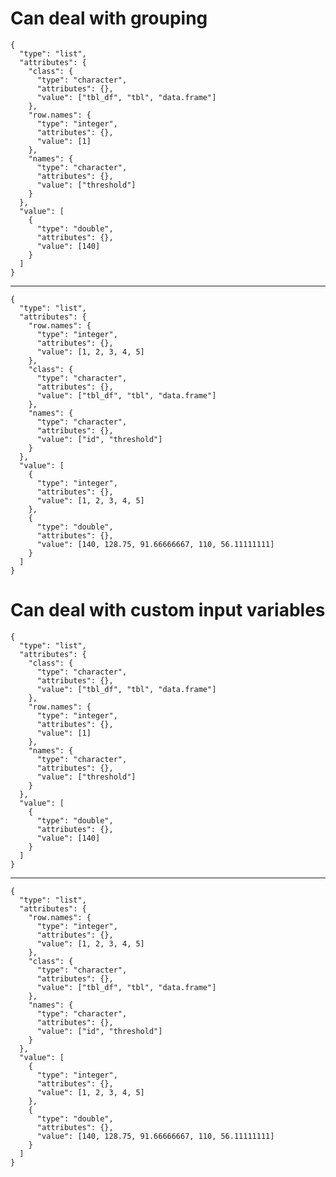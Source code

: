 # Can deal with grouping

    {
      "type": "list",
      "attributes": {
        "class": {
          "type": "character",
          "attributes": {},
          "value": ["tbl_df", "tbl", "data.frame"]
        },
        "row.names": {
          "type": "integer",
          "attributes": {},
          "value": [1]
        },
        "names": {
          "type": "character",
          "attributes": {},
          "value": ["threshold"]
        }
      },
      "value": [
        {
          "type": "double",
          "attributes": {},
          "value": [140]
        }
      ]
    }

---

    {
      "type": "list",
      "attributes": {
        "row.names": {
          "type": "integer",
          "attributes": {},
          "value": [1, 2, 3, 4, 5]
        },
        "class": {
          "type": "character",
          "attributes": {},
          "value": ["tbl_df", "tbl", "data.frame"]
        },
        "names": {
          "type": "character",
          "attributes": {},
          "value": ["id", "threshold"]
        }
      },
      "value": [
        {
          "type": "integer",
          "attributes": {},
          "value": [1, 2, 3, 4, 5]
        },
        {
          "type": "double",
          "attributes": {},
          "value": [140, 128.75, 91.66666667, 110, 56.11111111]
        }
      ]
    }

# Can deal with custom input variables

    {
      "type": "list",
      "attributes": {
        "class": {
          "type": "character",
          "attributes": {},
          "value": ["tbl_df", "tbl", "data.frame"]
        },
        "row.names": {
          "type": "integer",
          "attributes": {},
          "value": [1]
        },
        "names": {
          "type": "character",
          "attributes": {},
          "value": ["threshold"]
        }
      },
      "value": [
        {
          "type": "double",
          "attributes": {},
          "value": [140]
        }
      ]
    }

---

    {
      "type": "list",
      "attributes": {
        "row.names": {
          "type": "integer",
          "attributes": {},
          "value": [1, 2, 3, 4, 5]
        },
        "class": {
          "type": "character",
          "attributes": {},
          "value": ["tbl_df", "tbl", "data.frame"]
        },
        "names": {
          "type": "character",
          "attributes": {},
          "value": ["id", "threshold"]
        }
      },
      "value": [
        {
          "type": "integer",
          "attributes": {},
          "value": [1, 2, 3, 4, 5]
        },
        {
          "type": "double",
          "attributes": {},
          "value": [140, 128.75, 91.66666667, 110, 56.11111111]
        }
      ]
    }

